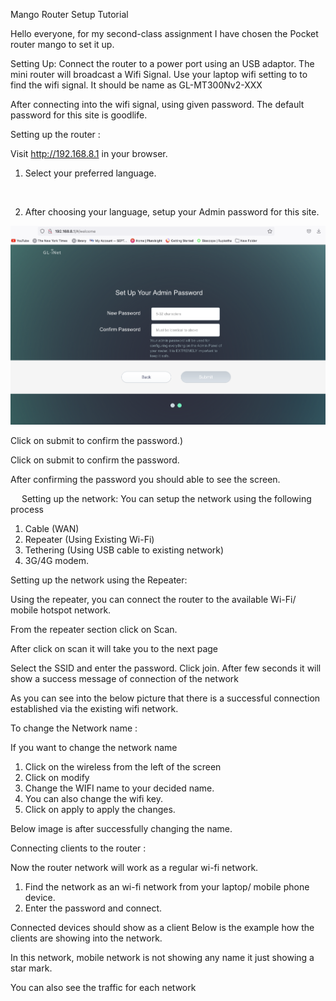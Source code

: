 Mango Router Setup Tutorial



Hello everyone, for my second-class assignment I have chosen the Pocket router mango to set it up.

Setting Up: 
Connect the router to a power port using an USB adaptor.
The mini router will broadcast a Wifi Signal.  Use your laptop wifi setting to to find the wifi signal.  It should be name as GL-MT300Nv2-XXX

After connecting into the wifi signal, using given password. The default password for this site is goodlife. 

Setting up the router :

Visit http://192.168.8.1 in your browser. 

1.	Select your preferred language. 
 
 


2.	After choosing your language, setup your Admin password for this site.

  ![router setup](./Screen%20Shot%202022-09-01%20at%208.23.29%20PM.png)

Click on submit to confirm the password.)

 
Click on submit to confirm the password.

After confirming the password you should able to see the screen. 
 

 
Setting up the network:
You can setup the network using the following process 
1.	Cable (WAN) 
2.	Repeater (Using Existing Wi-Fi)
3.	Tethering (Using USB cable to existing network)
4.	3G/4G modem.


Setting up the network using the Repeater: 

Using the repeater, you can connect the router to the available Wi-Fi/ mobile hotspot network.

 From the repeater section click on Scan.


 

After click on scan it will take you to the next page 

 


Select the SSID and enter the password. Click join.  After few seconds it will show a success message of connection of the network 

As you can see into the below picture that there is a successful connection established via the existing wifi network. 



 


To change the Network name :
 
If you want to change the network name 
1.	Click on the wireless from the left of the screen 
2.	Click on modify 
3.	Change the WIFI name to your decided name. 
4.	You can also change the wifi key. 
5.	Click on apply to apply the changes. 

Below image is after successfully changing the name.
 



Connecting clients to the router :

Now the router network will work as a regular wi-fi network.
1.	Find the network as an wi-fi network from your laptop/ mobile phone device. 
2.	Enter the password and connect. 

Connected devices should show as a client 
Below is the example how the clients are showing into the network.

 



In this network, mobile network is not showing any name it just showing a star mark. 

You can also see the traffic for each network
 

